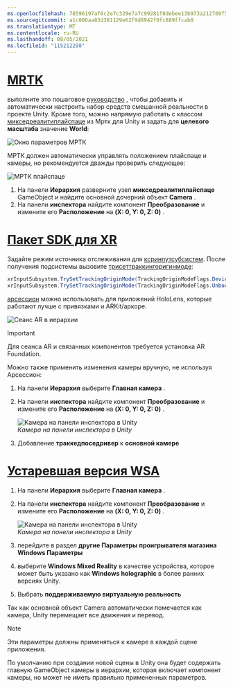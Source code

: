 ```yaml
---
ms.openlocfilehash: 78596197af6c2e7c329e7a7c99281f8debee13b973a212709f5be1ec34e04eea
ms.sourcegitcommit: a1c086aa83d381129e62f9d8942f0fc889ffcab0
ms.translationtype: MT
ms.contentlocale: ru-RU
ms.lasthandoff: 08/05/2021
ms.locfileid: "115212298"
---
```

# <a name="mrtk"></a>[MRTK](#tab/mrtk)
<!-- NEVER CHANGE THE ABOVE LINE! -->

выполните это пошаговое [руководство](../../tutorials/mr-learning-base-01.md) , чтобы добавить и автоматически настроить набор средств смешанной реальности в проекте Unity. Кроме того, можно напрямую работать с классом [микседреалитиплайспаце](/dotnet/api/microsoft.mixedreality.toolkit.mixedrealityplayspace) из Мртк для Unity и задать для **целевого масштаба** значение **World**:

![Окно параметров МРТК](../../images/mrtk-target-scale.png)

МРТК должен автоматически управлять положением плайспаце и камеры, но рекомендуется дважды проверить следующее:

![МРТК плайспаце](../../images/mrtk-playspace.png)

1. На панели **Иерархия** разверните узел **микседреалитиплайспаце** GameObject и найдите основной дочерний объект **Camera** .
2. На панели **инспектора** найдите компонент **Преобразование** и измените его **Расположение** на **(X: 0, Y: 0, Z: 0)** .

# <a name="xr-sdk"></a>[Пакет SDK для XR](#tab/xr)
<!-- NEVER CHANGE THE ABOVE LINE! -->

Задайте режим источника отслеживания для [ксринпутсубсистем](https://docs.unity3d.com/Documentation/ScriptReference/XR.XRInputSubsystem.html). После получения подсистемы вызовите [трисеттраккингоригинмоде](https://docs.unity3d.com/Documentation/ScriptReference/XR.XRInputSubsystem.TrySetTrackingOriginMode.html):

```cs
xrInputSubsystem.TrySetTrackingOriginMode(TrackingOriginModeFlags.Device);
xrInputSubsystem.TrySetTrackingOriginMode(TrackingOriginModeFlags.Unbounded); // Recommendation for OpenXR
```

[арсессион](https://docs.unity3d.com/Packages/com.unity.xr.arfoundation@2.1/manual/index.html#installing-ar-foundation) можно использовать для приложений HoloLens, которые работают лучше с привязками и ARKit/аркоре.

![Сеанс AR в иерархии](../../images/xrsdk-arsession.png)

> [!IMPORTANT]
> Для сеанса AR и связанных компонентов требуется установка AR Foundation.

Можно также применить изменения камеры вручную, не используя Арсессион:

1. На панели **Иерархия** выберите **Главная камера** .
1. На панели **инспектора** найдите компонент **Преобразование** и измените его **Расположение** на **(X: 0, Y: 0, Z: 0)** .

   ![Камера на панели инспектора в Unity](../../images/maincamera-350px.png)  
   *Камера на панели инспектора в Unity*

1. Добавление **траккедпоседривер** к **основной камере**

# <a name="legacy-wsa"></a>[Устаревшая версия WSA](#tab/wsa)
<!-- NEVER CHANGE THE ABOVE LINE! -->

1. На панели **Иерархия** выберите **Главная камера** .
1. На панели **инспектора** найдите компонент **Преобразование** и измените его **Расположение** на **(X: 0, Y: 0, Z: 0)** .

   ![Камера на панели инспектора в Unity](../../images/maincamera-350px.png)  
   *Камера на панели инспектора в Unity*

1. перейдите в раздел **другие Параметры** **проигрывателя магазина Windows Параметры**
1. выберите **Windows Mixed Reality** в качестве устройства, которое может быть указано как **Windows holographic** в более ранних версиях Unity.
1. Выбрать **поддерживаемую виртуальную реальность**

Так как основной объект Camera автоматически помечается как камера, Unity перемещает все движения и перевод.

>[!NOTE]
>Эти параметры должны применяться к камере в каждой сцене приложения.
>
>По умолчанию при создании новой сцены в Unity она будет содержать главную GameObject камеры в иерархии, которая включает компонент камеры, но может не иметь правильно примененных параметров.